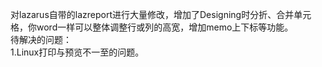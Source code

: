 对lazarus自带的lazreport进行大量修改，增加了Designing时分折、合并单元格，你word一样可以整体调整行或列的高宽，增加memo上下标等功能。  
待解决的问题：  
1.Linux打印与预览不一至的问题。  
